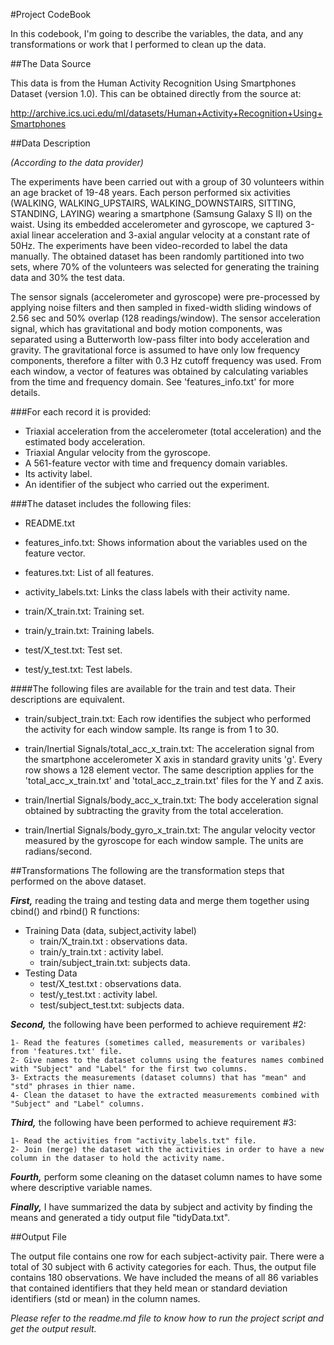 #Project CodeBook

In this codebook, I'm going to describe the variables, the data, and any transformations or work that I performed to clean up the data.


##The Data Source

This data is from the Human Activity Recognition Using Smartphones Dataset (version 1.0). This can be obtained directly from the source at:   

http://archive.ics.uci.edu/ml/datasets/Human+Activity+Recognition+Using+Smartphones

##Data Description

*(According to the data provider)*

The experiments have been carried out with a group of 30 volunteers within an age bracket of 19-48 years. Each person performed six activities (WALKING, WALKING_UPSTAIRS, WALKING_DOWNSTAIRS, SITTING, STANDING, LAYING) wearing a smartphone (Samsung Galaxy S II) on the waist. Using its embedded accelerometer and gyroscope, we captured 3-axial linear acceleration and 3-axial angular velocity at a constant rate of 50Hz. The experiments have been video-recorded to label the data manually. The obtained dataset has been randomly partitioned into two sets, where 70% of the volunteers was selected for generating the training data and 30% the test data. 

The sensor signals (accelerometer and gyroscope) were pre-processed by applying noise filters and then sampled in fixed-width sliding windows of 2.56 sec and 50% overlap (128 readings/window). The sensor acceleration signal, which has gravitational and body motion components, was separated using a Butterworth low-pass filter into body acceleration and gravity. The gravitational force is assumed to have only low frequency components, therefore a filter with 0.3 Hz cutoff frequency was used. From each window, a vector of features was obtained by calculating variables from the time and frequency domain. See 'features_info.txt' for more details. 

###For each record it is provided:


* Triaxial acceleration from the accelerometer (total acceleration) and the estimated body acceleration.
* Triaxial Angular velocity from the gyroscope. 
* A 561-feature vector with time and frequency domain variables. 
* Its activity label. 
* An identifier of the subject who carried out the experiment.

###The dataset includes the following files:

* README.txt

* features_info.txt: Shows information about the variables used on the feature vector.

* features.txt: List of all features.

* activity_labels.txt: Links the class labels with their activity name.

* train/X_train.txt: Training set.

* train/y_train.txt: Training labels.

* test/X_test.txt: Test set.

* test/y_test.txt: Test labels.

####The following files are available for the train and test data. Their descriptions are equivalent. 

* train/subject_train.txt: Each row identifies the subject who performed the activity for each window sample. Its range is from 1 to 30. 

* train/Inertial Signals/total_acc_x_train.txt: The acceleration signal from the smartphone accelerometer X axis in standard gravity units 'g'. Every row shows a 128 element vector. The same description applies for the 'total_acc_x_train.txt' and 'total_acc_z_train.txt' files for the Y and Z axis. 

* train/Inertial Signals/body_acc_x_train.txt: The body acceleration signal obtained by subtracting the gravity from the total acceleration. 

* train/Inertial Signals/body_gyro_x_train.txt: The angular velocity vector measured by the gyroscope for each window sample. The units are radians/second.


##Transformations
The following are the transformation steps that performed on the above dataset.

***First,*** reading the traing and testing data and merge them together using cbind() and rbind() R functions:

* Training Data (data, subject,activity label)   
    + train/X_train.txt : observations data.  
    + train/y_train.txt : activity label. 
    + train/subject_train.txt: subjects data.
* Testing Data
    + test/X_test.txt : observations data.
    + test/y_test.txt : activity label.
    + test/subject_test.txt: subjects data.
    
***Second,*** the following have been performed to achieve requirement #2:

    1- Read the features (sometimes called, measurements or varibales) from 'features.txt' file.
    2- Give names to the dataset columns using the features names combined with "Subject" and "Label" for the first two columns.
    3- Extracts the measurements (dataset columns) that has "mean" and "std" phrases in thier name.
    4- Clean the dataset to have the extracted measurements combined with "Subject" and "Label" columns.

***Third,*** the following have been performed to achieve requirement #3:

    1- Read the activities from "activity_labels.txt" file.
    2- Join (merge) the dataset with the activities in order to have a new column in the dataser to hold the activity name.
    
***Fourth,*** perform some cleaning on the dataset column names to have some where descriptive variable names.

***Finally,*** I have summarized the data by subject and activity by finding the means and generated a tidy output file "tidyData.txt".

##Output File

The output file contains one row for each subject-activity pair. There were a total of 30 subject with 6 activity categories for each. Thus, the output file contains 180 observations. We have included the means of all 86 variables that contained identifiers that they held mean or standard deviation identifiers (std or mean) in the column names.

*Please refer to the readme.md file to know how to run the project script and get the output result.*
